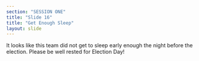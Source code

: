 ```yaml
---
section: "SESSION ONE"
title: "Slide 16"
title: "Get Enough Sleep"
layout: slide
---
```


It looks like this team did not get to sleep early enough the night before the election.  Please be well rested for Election Day!

